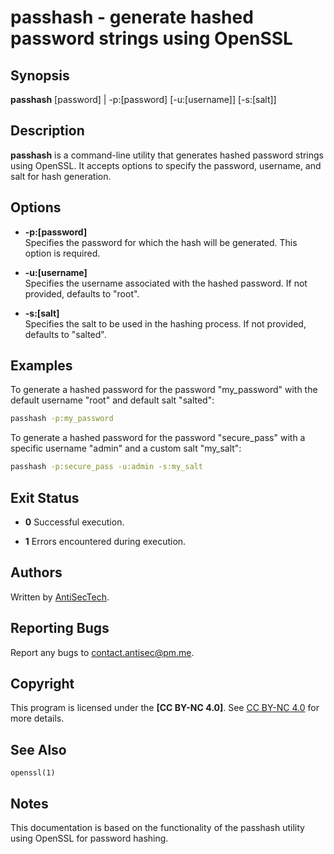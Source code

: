 # passhash - generate hashed password strings using OpenSSL

## Synopsis

**passhash** [password] | -p:[password] [-u:[username]] [-s:[salt]]

## Description

**passhash** is a command-line utility that generates hashed password strings using OpenSSL. It accepts options to specify the password, username, and salt for hash generation.

## Options

- **-p:[password]**  
  Specifies the password for which the hash will be generated. This option is required.

- **-u:[username]**  
  Specifies the username associated with the hashed password. If not provided, defaults to "root".

- **-s:[salt]**  
  Specifies the salt to be used in the hashing process. If not provided, defaults to "salted".

## Examples

To generate a hashed password for the password "my_password" with the default username "root" and default salt "salted":

```bash
passhash -p:my_password
```

To generate a hashed password for the password "secure_pass" with a specific username "admin" and a custom salt "my_salt":

```bash
passhash -p:secure_pass -u:admin -s:my_salt
```
## Exit Status

- **0**
  Successful execution.

- **1**
  Errors encountered during execution.

## Authors

Written by [AntiSecTech](https://antisectech.github.io/).

## Reporting Bugs

Report any bugs to [contact.antisec@pm.me](mailto:contact.antisec@pm.me).

## Copyright

This program is licensed under the **[CC BY-NC 4.0]**. See [CC BY-NC 4.0](https://creativecommons.org/licenses/by-nc/4.0/legalcode.txt) for more details.
## See Also

    openssl(1)

## Notes

This documentation is based on the functionality of the passhash utility using OpenSSL for password hashing.
